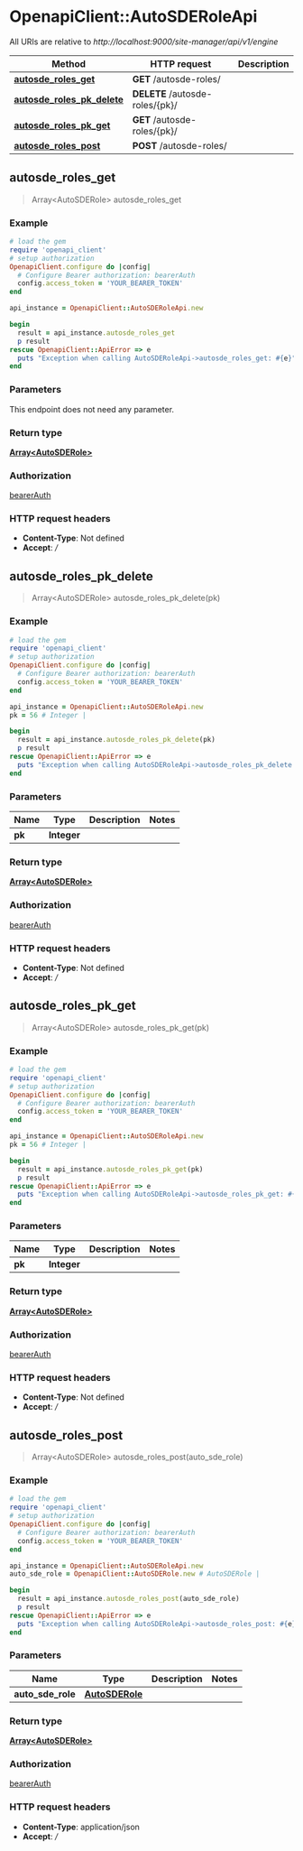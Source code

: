 # OpenapiClient::AutoSDERoleApi

All URIs are relative to *http://localhost:9000/site-manager/api/v1/engine*

Method | HTTP request | Description
------------- | ------------- | -------------
[**autosde_roles_get**](AutoSDERoleApi.md#autosde_roles_get) | **GET** /autosde-roles/ | 
[**autosde_roles_pk_delete**](AutoSDERoleApi.md#autosde_roles_pk_delete) | **DELETE** /autosde-roles/{pk}/ | 
[**autosde_roles_pk_get**](AutoSDERoleApi.md#autosde_roles_pk_get) | **GET** /autosde-roles/{pk}/ | 
[**autosde_roles_post**](AutoSDERoleApi.md#autosde_roles_post) | **POST** /autosde-roles/ | 



## autosde_roles_get

> Array&lt;AutoSDERole&gt; autosde_roles_get



### Example

```ruby
# load the gem
require 'openapi_client'
# setup authorization
OpenapiClient.configure do |config|
  # Configure Bearer authorization: bearerAuth
  config.access_token = 'YOUR_BEARER_TOKEN'
end

api_instance = OpenapiClient::AutoSDERoleApi.new

begin
  result = api_instance.autosde_roles_get
  p result
rescue OpenapiClient::ApiError => e
  puts "Exception when calling AutoSDERoleApi->autosde_roles_get: #{e}"
end
```

### Parameters

This endpoint does not need any parameter.

### Return type

[**Array&lt;AutoSDERole&gt;**](AutoSDERole.md)

### Authorization

[bearerAuth](../README.md#bearerAuth)

### HTTP request headers

- **Content-Type**: Not defined
- **Accept**: */*


## autosde_roles_pk_delete

> Array&lt;AutoSDERole&gt; autosde_roles_pk_delete(pk)



### Example

```ruby
# load the gem
require 'openapi_client'
# setup authorization
OpenapiClient.configure do |config|
  # Configure Bearer authorization: bearerAuth
  config.access_token = 'YOUR_BEARER_TOKEN'
end

api_instance = OpenapiClient::AutoSDERoleApi.new
pk = 56 # Integer | 

begin
  result = api_instance.autosde_roles_pk_delete(pk)
  p result
rescue OpenapiClient::ApiError => e
  puts "Exception when calling AutoSDERoleApi->autosde_roles_pk_delete: #{e}"
end
```

### Parameters


Name | Type | Description  | Notes
------------- | ------------- | ------------- | -------------
 **pk** | **Integer**|  | 

### Return type

[**Array&lt;AutoSDERole&gt;**](AutoSDERole.md)

### Authorization

[bearerAuth](../README.md#bearerAuth)

### HTTP request headers

- **Content-Type**: Not defined
- **Accept**: */*


## autosde_roles_pk_get

> Array&lt;AutoSDERole&gt; autosde_roles_pk_get(pk)



### Example

```ruby
# load the gem
require 'openapi_client'
# setup authorization
OpenapiClient.configure do |config|
  # Configure Bearer authorization: bearerAuth
  config.access_token = 'YOUR_BEARER_TOKEN'
end

api_instance = OpenapiClient::AutoSDERoleApi.new
pk = 56 # Integer | 

begin
  result = api_instance.autosde_roles_pk_get(pk)
  p result
rescue OpenapiClient::ApiError => e
  puts "Exception when calling AutoSDERoleApi->autosde_roles_pk_get: #{e}"
end
```

### Parameters


Name | Type | Description  | Notes
------------- | ------------- | ------------- | -------------
 **pk** | **Integer**|  | 

### Return type

[**Array&lt;AutoSDERole&gt;**](AutoSDERole.md)

### Authorization

[bearerAuth](../README.md#bearerAuth)

### HTTP request headers

- **Content-Type**: Not defined
- **Accept**: */*


## autosde_roles_post

> Array&lt;AutoSDERole&gt; autosde_roles_post(auto_sde_role)



### Example

```ruby
# load the gem
require 'openapi_client'
# setup authorization
OpenapiClient.configure do |config|
  # Configure Bearer authorization: bearerAuth
  config.access_token = 'YOUR_BEARER_TOKEN'
end

api_instance = OpenapiClient::AutoSDERoleApi.new
auto_sde_role = OpenapiClient::AutoSDERole.new # AutoSDERole | 

begin
  result = api_instance.autosde_roles_post(auto_sde_role)
  p result
rescue OpenapiClient::ApiError => e
  puts "Exception when calling AutoSDERoleApi->autosde_roles_post: #{e}"
end
```

### Parameters


Name | Type | Description  | Notes
------------- | ------------- | ------------- | -------------
 **auto_sde_role** | [**AutoSDERole**](AutoSDERole.md)|  | 

### Return type

[**Array&lt;AutoSDERole&gt;**](AutoSDERole.md)

### Authorization

[bearerAuth](../README.md#bearerAuth)

### HTTP request headers

- **Content-Type**: application/json
- **Accept**: */*

